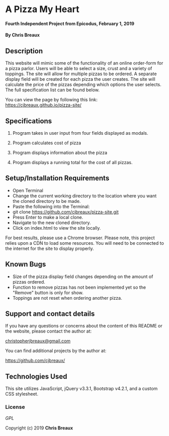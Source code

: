 # A Pizza My Heart

#### Fourth Independent Project from Epicodus, February 1, 2019

#### By Chris Breaux

## Description

This website will mimic some of the functionality of an online order-form for a pizza parlor. Users will be able to select a size, crust and a variety of toppings. The site will allow for multiple pizzas to be ordered. A separate display field will be created for each pizza the user creates. The site will calculate the price of the pizzas depending which options the user selects. The full specification list can be found below.

You can view the page by following this link:
https://cjbreaux.github.io/pizza-site/

## Specifications
1. Program takes in user input from four fields displayed as modals.

2. Program calculates cost of pizza

3. Program displays information about the pizza

4. Program displays a running total for the cost of all pizzas.


## Setup/Installation Requirements

* Open Terminal
* Change the current working directory to the location where you want the cloned directory to be made.
* Paste the following into the Terminal:
* git clone https://github.com/cjbreaux/pizza-site.git
* Press Enter to make a local clone.
* Navigate to the new cloned directory.
* Click on index.html to view the site locally.

For best results, please use a Chrome browser.
Please note, this project relies upon a CDN to load some resources. You will need to be connected to the internet for the site to display properly.

## Known Bugs

* Size of the pizza display field changes depending on the amount of pizzas ordered.
* Function to remove pizzas has not been implemented yet so the "Remove" button is only for show.
* Toppings are not reset when ordering another pizza.

## Support and contact details

If you have any questions or concerns about the content of this README or the website, please contact the author at:  

christopherjbreaux@gmail.com

You can find additional projects by the author at:

https://github.com/cjbreaux/


## Technologies Used

This site utilizes JavaScript, jQuery v3.3.1, Bootstrap v4.2.1, and a custom CSS stylesheet.

### License

*GPL*

Copyright (c) 2019 **Chris Breaux**
